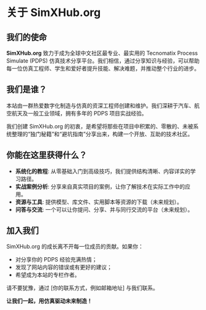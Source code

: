 # 关于 SimXHub.org

## 我们的使命

**SimXHub.org** 致力于成为全球中文社区最专业、最实用的 Tecnomatix Process Simulate (PDPS) 仿真技术分享平台。我们相信，通过分享知识与经验，可以帮助每一位仿真工程师、学生和爱好者提升技能、解决难题，并推动整个行业的进步。

## 我们是谁？

本站由一群热爱数字化制造与仿真的资深工程师创建和维护。我们深耕于汽车、航空航天及一般工业领域，拥有多年的 PDPS 项目实战经验。

我们创建 SimXHub.org 的初衷，是希望将那些在项目中积累的、零散的、未被系统整理的“独门秘籍”和“避坑指南”分享出来，构建一个开放、互助的技术社区。

## 你能在这里获得什么？

- **系统化的教程**: 从零基础入门到高级技巧，我们提供结构清晰、内容详实的学习路径。
- **实战案例分析**: 分享来自真实项目的案例，让你了解技术在实际工作中的应用。
- **资源与工具**: 提供模型、库文件、实用脚本等资源的下载（未来规划）。
- **问答与交流**: 一个可以让你提问、分享、并与同行交流的平台（未来规划）。

## 加入我们

SimXHub.org 的成长离不开每一位成员的贡献。如果你：

- 对分享你的 PDPS 经验充满热情；
- 发现了网站内容的错误或有更好的建议；
- 希望成为本站的专栏作者。

请不要犹豫，通过 [你的联系方式，例如邮箱地址] 与我们联系。

**让我们一起，用仿真驱动未来制造！**